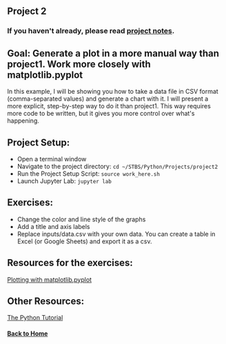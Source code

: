 ## Project 2

### If you haven't already, please read [project notes](../README.md).

## Goal: Generate a plot in a more manual way than project1. Work more closely with matplotlib.pyplot

In this example, I will be showing you how to take a data file in CSV format (comma-separated values) and generate a chart with it. I will present a more explicit, step-by-step way to do it than project1. This way requires more code to be written, but it gives you more control over what's happening.

## Project Setup:

- Open a terminal window
- Navigate to the project directory: `cd ~/STBS/Python/Projects/project2`
- Run the Project Setup Script: `source work_here.sh`
- Launch Jupyter Lab: `jupyter lab`

## Exercises:

- Change the color and line style of the graphs
- Add a title and axis labels
- Replace inputs/data.csv with your own data. You can create a table in Excel (or Google Sheets) and export it as a csv.

## Resources for the exercises:

[Plotting with matplotlib.pyplot](https://matplotlib.org/3.1.0/tutorials/introductory/pyplot.html)

## Other Resources:

[The Python Tutorial](https://docs.python.org/3/tutorial/index.html)

#### [Back to Home](https://skiptheboringstuff.com)
